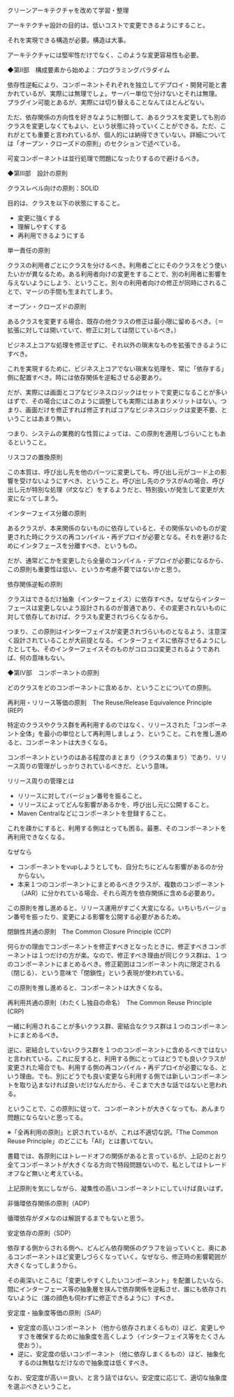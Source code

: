 クリーンアーキテクチャを改めて学習・整理

アーキテクチャ設計の目的は、低いコストで変更できるようにすること。

それを実現できる構造が必要。構造は大事。

アーキテクチャには堅牢性だけでなく、このような変更容易性も必要。

◆第Ⅱ部　構成要素から始めよ：プログラミングパラダイム

依存性逆転により、コンポーネントそれぞれを独立してデプロイ・開発可能と書かれているが、実際には無理でしょ。サーバー単位で分けないとそれは無理。
プラグイン可能とあるが、実際には切り替えることなんてほとんどない。

ただ、依存関係の方向性を好きなように制御して、あるクラスを変更しても別のクラスを変更しなくてもよい、という状態に持っていくことができる。ただ、これがとても重要と言われているが、個人的には納得できていない。詳細については「オープン・クローズドの原則」のセクションで述べている。

可変コンポーネントは並行処理で問題になったりするので避けるべき。

◆第Ⅲ部　設計の原則

クラスレベル向けの原則：SOLID

目的は、クラスを以下の状態にすること。

* 変更に強くする
* 理解しやすくする
* 再利用できるようにする

単一責任の原則

クラスの利用者ごとにクラスを分けるべき。利用者ごとにそのクラスをどう使いたいかが異なるため。ある利用者向けの変更をすることで、別の利用者に影響を与えないようにしよう、ということ。別々の利用者向けの修正が同時にされることで、マージの手間も生まれてしまう。

オープン・クローズドの原則

あるクラスを変更する場合、既存の他クラスの修正は最小限に留めるべき。（＝ 拡張に対しては開いていて、修正に対しては閉じているべき。）

ビジネス上コアな処理を修正せずに、それ以外の瑣末なものを拡張できるようにすべき。

これを実現するために、ビジネス上コアでない瑣末な処理を、常に「依存する」側に配置すべき。時には依存関係を逆転させる必要あり。

だが、実際には画面とコアなビジネスロジックはセットで変更になることが多いはずで、その場合にはこのように調整しても実際にはあまりメリットはない。つまり、画面だけを修正すれば修正すればコアなビジネスロジックは変更不要、ということはあまり無い。

つまり、システムの業務的な性質によっては、この原則を適用しづらいこともあるということ。

リスコフの置換原則

この本質は、呼び出し先を他のパーツに変更しても、呼び出し元がコード上の影響を受けないようにすべき、ということ。呼び出し先のクラスがAの場合、呼び出し元が特別な処理（if文など）をするようだと、特別扱いが発生して変更が大変になってしまう。

インターフェイス分離の原則

あるクラスが、本来関係のないものに依存していると、その関係ないのものが変更された時にクラスの再コンパイル・再デプロイが必要となる。それを避けるためにインタフェースを分離すべき、というもの。

だが、通常どこかを変更したら全量のコンパイル・デプロイが必要になるから、この原則も重要性は低い、というか考慮不要ではないかと思う。

依存関係逆転の原則

クラスはできるだけ抽象（インターフェイス）に依存すべき。なぜならインターフェースは変更しないよう設計されるのが普通であり、その変更されないものに対して依存しておけば、クラスも変更されづらくなるから。

つまり、この原則はインターフェイスが変更されづらいものとなるよう、注意深く設計されていることが大前提となる。インターフェイスに依存させるようにしたとしても、そのインターフェイスそのものがコロコロ変更されるようであれば、何の意味もない。

◆第Ⅳ部　コンポーネントの原則

どのクラスをどのコンポーネントに含めるか、ということについての原則。

再利用・リリース等価の原則　The Reuse/Release Equivalence Principle (REP)

特定のクラスやクラス群を再利用するのではなく、リリースされた「コンポーネント全体」を最小の単位として再利用しましょう、ということ。これを推し進めると、コンポーネントは大きくなる。

コンポーネントというのはある程度のまとまり（クラスの集まり）であり、リリース周りの管理がしっかりされているべきだ、という意味。

リリース周りの管理とは

* リリースに対してバージョン番号を振ること。
* リリースによってどんな影響があるかを、呼び出し元に公開すること。
* Maven Centralなどにコンポーネントを登録すること。

これを疎かにすると、利用する側はとっても困る。最悪、そのコンポーネントを再利用できなくなる。

なぜなら

* コンポーネントをvupしようとしても、自分たちにどんな影響があるのか分からない。
* 本来１つのコンポーネントにまとめるべきクラスが、複数のコンポーネント（JAR）に分かれている場合、それら両方を依存関係に含める必要あり。

この原則を推し進めると、リリース運用がすごく大変になる。いちいちバージョン番号を振ったり、変更による影響を公開する必要があるため。

閉鎖性共通の原則　The Common Closure Principle (CCP)

何らかの理由でコンポーネントを修正すべきとなったときに、修正すべきコンポーネントは１つだけの方が楽。なので、修正すべき理由が同じクラス群は、１つのコンポーネントにまとめるべき。修正範囲はコンポーネント内に限定される（閉じる）、という意味で「閉鎖性」という表現が使われている。

この原則を推し進めると、コンポーネントは大きくなる。

再利用共通の原則（わたくし独自の命名）　The Common Reuse Principle (CRP)　

一緒に利用されることが多いクラス群、密結合なクラス群は１つのコンポーネントにまとめるべき。

逆に、密結合していないクラス群を１つのコンポーネントに含めるべきではないと言われている。これに反すると、利用する側にとってはどうでも良いクラスが変更された場合でも、利用する側の再コンパイル・再デプロイが必要になる、という理由。でも、別にどうでも良い変更なら利用する側では新しいコンポーネントを取り込まなければ良いだけなんだから、そこまで大きな話ではないと思われる。

ということで、この原則に従って、コンポーネントが大きくなっても、あんまり問題にならないと思ってる。

※「全再利用の原則」と訳されているが、これは不適切な訳。「The Common Reuse Principle」のどこにも「All」とは書いてない。

書籍では、各原則にはトレードオフの関係があると言っているが、上記のとおり全てコンポーネントが大きくなる方向で特段問題ないので、私としてはトレードオフなど無いと考えている。

上記原則を気にしながら、凝集性の高いコンポーネントにしていけば良いはず。

非循環依存関係の原則（ADP）

循環依存がダメなのは解説するまでもないと思う。

安定依存の原則（SDP）

依存する側からされる側へ、どんどん依存関係のグラフを辿っていくと、奥にあるコンポーネントほど変更しづらくなっていく。なぜなら、修正時の影響範囲が大きくなってしまうから。

その奥深いところに「変更しやすくしたいコンポーネント」を配置したいなら、間にインターフェース等の抽象層を挟んで依存関係を逆転させ、誰にも依存されないように（誰の顔色も伺わずに修正できるように）すべき。

安定度・抽象度等価の原則（SAP）

* 安定度の高いコンポーネント（他から依存されまくるもの）ほど、変更しやすさを確保するために抽象度を高くしよう（インターフェイス等をたくさん使おう）。
* 逆に、安定度の低いコンポーネント（他に依存しまくるもの）ほど、抽象化するのは無駄なだけなので抽象度は低くすべき。

なお、安定度が高い＝良い、と言う話ではない。安定度に応じて、適切な抽象度を選ぶべきということ。